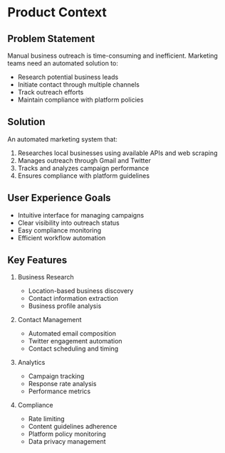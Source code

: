 # Product Context

## Problem Statement
Manual business outreach is time-consuming and inefficient. Marketing teams need an automated solution to:
- Research potential business leads
- Initiate contact through multiple channels
- Track outreach efforts
- Maintain compliance with platform policies

## Solution
An automated marketing system that:
1. Researches local businesses using available APIs and web scraping
2. Manages outreach through Gmail and Twitter
3. Tracks and analyzes campaign performance
4. Ensures compliance with platform guidelines

## User Experience Goals
- Intuitive interface for managing campaigns
- Clear visibility into outreach status
- Easy compliance monitoring
- Efficient workflow automation

## Key Features
1. Business Research
   - Location-based business discovery
   - Contact information extraction
   - Business profile analysis

2. Contact Management
   - Automated email composition
   - Twitter engagement automation
   - Contact scheduling and timing

3. Analytics
   - Campaign tracking
   - Response rate analysis
   - Performance metrics

4. Compliance
   - Rate limiting
   - Content guidelines adherence
   - Platform policy monitoring
   - Data privacy management
